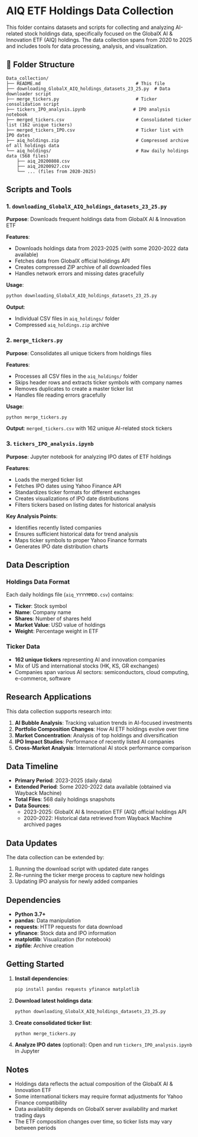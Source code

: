 # AIQ ETF Holdings Data Collection

This folder contains datasets and scripts for collecting and analyzing AI-related stock holdings data, specifically focused on the GlobalX AI & Innovation ETF (AIQ) holdings. The data collection spans from 2020 to 2025 and includes tools for data processing, analysis, and visualization.

## 📁 Folder Structure

```text
Data_collection/
├── README.md                                    # This file
├── downloading_GlobalX_AIQ_holdings_datasets_23_25.py  # Data downloader script
├── merge_tickers.py                             # Ticker consolidation script
├── tickers_IPO_analysis.ipynb                  # IPO analysis notebook
├── merged_tickers.csv                           # Consolidated ticker list (162 unique tickers)
├── merged_tickers_IPO.csv                       # Ticker list with IPO dates
├── aiq_holdings.zip                             # Compressed archive of all holdings data
└── aiq_holdings/                                # Raw daily holdings data (568 files)
    ├── aiq_20200808.csv
    ├── aiq_20200927.csv
    └── ... (files from 2020-2025)
```

## Scripts and Tools

### 1. `downloading_GlobalX_AIQ_holdings_datasets_23_25.py`

**Purpose**: Downloads frequent holdings data from GlobalX AI & Innovation ETF

**Features**:

- Downloads holdings data from 2023-2025 (with some 2020-2022 data available)
- Fetches data from GlobalX official holdings API
- Creates compressed ZIP archive of all downloaded files
- Handles network errors and missing dates gracefully

**Usage**:

```bash
python downloading_GlobalX_AIQ_holdings_datasets_23_25.py
```

**Output**:

- Individual CSV files in `aiq_holdings/` folder
- Compressed `aiq_holdings.zip` archive

### 2. `merge_tickers.py`

**Purpose**: Consolidates all unique tickers from holdings files

**Features**:

- Processes all CSV files in the `aiq_holdings/` folder
- Skips header rows and extracts ticker symbols with company names
- Removes duplicates to create a master ticker list
- Handles file reading errors gracefully

**Usage**:

```bash
python merge_tickers.py
```

**Output**: `merged_tickers.csv` with 162 unique AI-related stock tickers

### 3. `tickers_IPO_analysis.ipynb`

**Purpose**: Jupyter notebook for analyzing IPO dates of ETF holdings

**Features**:

- Loads the merged ticker list
- Fetches IPO dates using Yahoo Finance API
- Standardizes ticker formats for different exchanges
- Creates visualizations of IPO date distributions
- Filters tickers based on listing dates for historical analysis

**Key Analysis Points**:

- Identifies recently listed companies
- Ensures sufficient historical data for trend analysis
- Maps ticker symbols to proper Yahoo Finance formats
- Generates IPO date distribution charts

## Data Description

### Holdings Data Format

Each daily holdings file (`aiq_YYYYMMDD.csv`) contains:

- **Ticker**: Stock symbol
- **Name**: Company name
- **Shares**: Number of shares held
- **Market Value**: USD value of holdings
- **Weight**: Percentage weight in ETF

### Ticker Data

- **162 unique tickers** representing AI and innovation companies
- Mix of US and international stocks (HK, KS, GR exchanges)
- Companies span various AI sectors: semiconductors, cloud computing, e-commerce, software

## Research Applications

This data collection supports research into:

1. **AI Bubble Analysis**: Tracking valuation trends in AI-focused investments
2. **Portfolio Composition Changes**: How AI ETF holdings evolve over time
3. **Market Concentration**: Analysis of top holdings and diversification
4. **IPO Impact Studies**: Performance of recently listed AI companies
5. **Cross-Market Analysis**: International AI stock performance comparison

## Data Timeline

- **Primary Period**: 2023-2025 (daily data)
- **Extended Period**: Some 2020-2022 data available (obtained via Wayback Machine)
- **Total Files**: 568 daily holdings snapshots
- **Data Sources**:
  - 2023-2025: GlobalX AI & Innovation ETF (AIQ) official holdings API
  - 2020-2022: Historical data retrieved from Wayback Machine archived pages

## Data Updates

The data collection can be extended by:

1. Running the download script with updated date ranges
2. Re-running the ticker merge process to capture new holdings
3. Updating IPO analysis for newly added companies

## Dependencies

- **Python 3.7+**
- **pandas**: Data manipulation
- **requests**: HTTP requests for data download
- **yfinance**: Stock data and IPO information
- **matplotlib**: Visualization (for notebook)
- **zipfile**: Archive creation

## Getting Started

1. **Install dependencies**:

   ```bash
   pip install pandas requests yfinance matplotlib
   ```

2. **Download latest holdings data**:

   ```bash
   python downloading_GlobalX_AIQ_holdings_datasets_23_25.py
   ```

3. **Create consolidated ticker list**:

   ```bash
   python merge_tickers.py
   ```

4. **Analyze IPO dates** (optional):
   Open and run `tickers_IPO_analysis.ipynb` in Jupyter

## Notes

- Holdings data reflects the actual composition of the GlobalX AI & Innovation ETF
- Some international tickers may require format adjustments for Yahoo Finance compatibility
- Data availability depends on GlobalX server availability and market trading days
- The ETF composition changes over time, so ticker lists may vary between periods

